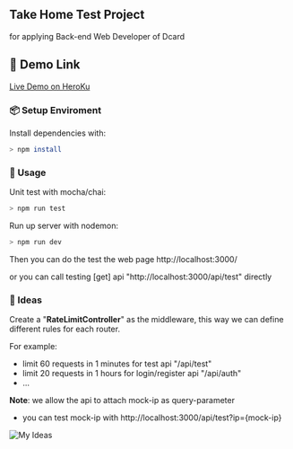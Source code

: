 
## Take Home Test Project

for applying Back-end Web Developer of Dcard 


## 🔗 Demo Link

[Live Demo on HeroKu](https://dc-take-home-test.herokuapp.com/)


### 📦 Setup Enviroment


Install dependencies with:

```bash
> npm install
```


### 🔨 Usage 

Unit test with mocha/chai: 

```bash
> npm run test
```

Run up server with nodemon: 

```bash
> npm run dev
```

Then you can do the test the web page http://localhost:3000/

or you can call testing [get] api "http://localhost:3000/api/test" directly 



### 🎨 Ideas 


Create a "**RateLimitController**" as the middleware, 
this way we can define different rules for each router.

For example:

- limit 60 requests in 1 minutes for test api "/api/test"
- limit 20 requests in 1 hours for login/register api "/api/auth"
- ...

**Note**: we allow the api to attach mock-ip as query-parameter

- you can test mock-ip with http://localhost:3000/api/test?ip={mock-ip}

![My Ideas](https://drive.google.com/uc?export=view&id=1CP70nlS4fBbILGlQ79asqmYR3ngQyPIf)


